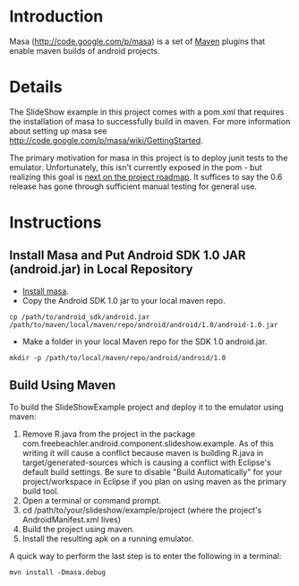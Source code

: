 # Introduction #

Masa (http://code.google.com/p/masa) is a set of [Maven](http://maven.apache.org/) plugins that enable maven builds of android projects.


# Details #

The SlideShow example in this project comes with a pom.xml that requires the installation of masa to successfully build in maven.  For more information about setting up masa see http://code.google.com/p/masa/wiki/GettingStarted.

The primary motivation for masa in this project is to deploy junit tests to the emulator.  Unfortunately, this isn't currently exposed in the pom - but realizing this goal is [next on the project roadmap](http://code.google.com/p/android-slideshow/wiki/Version1_0Milestones).  It suffices to say the 0.6 release has gone through sufficient manual testing for general use.

# Instructions #

## Install Masa and Put Android SDK 1.0 JAR (android.jar) in Local Repository ##

  * [Install masa](http://code.google.com/p/masa/wiki/GettingStarted).
  * Copy the Android SDK 1.0 jar to your local maven repo.
```
cp /path/to/android_sdk/android.jar /path/to/maven/local/maven/repo/android/android/1.0/android-1.0.jar
```
  * Make a folder in your local Maven repo for the SDK 1.0 android.jar.
```
mkdir -p /path/to/local/maven/repo/android/android/1.0
```

## Build Using Maven ##
To build the SlideShowExample project and deploy it to the emulator using maven:
  1. Remove R.java from the project in the package com.freebeachler.android.component.slideshow.example.  As of this writing it will cause a conflict because maven is building R.java in target/generated-sources which is causing a conflict with Eclipse's default build settings.  Be sure to disable "Build Automatically" for your project/workspace in Eclipse if you plan on using maven as the primary build tool.
  1. Open a terminal or command prompt.
  1. cd /path/to/your/slideshow/example/project (where the project's AndroidManifest.xml lives)
  1. Build the project using maven.
  1. Install the resulting apk on a running emulator.

A quick way to perform the last step is to enter the following in a terminal:
```
mvn install -Dmasa.debug
```